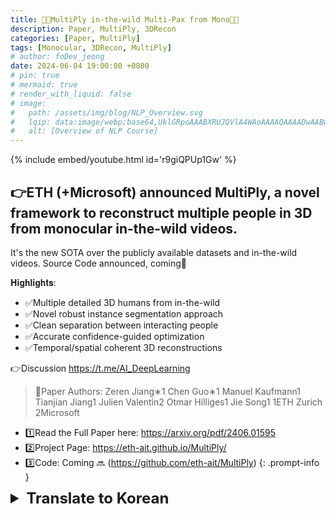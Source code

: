 ```yaml
---
title: 🐳🐳MultiPly in-the-wild Multi-Pax from Mono🐳🐳
description: Paper, MultiPly, 3DRecon
categories: [Paper, MultiPly]
tags: [Monocular, 3DRecon, MultiPly]
# author: foDev_jeong
date: 2024-06-04 19:00:00 +0800
# pin: true
# mermaid: true
# render_with_liquid: false
# image:
#   path: /assets/img/blog/NLP_Overview.svg
#   lqip: data:image/webp;base64,UklGRpoAAABXRUJQVlA4WAoAAAAQAAAADwAABwAAQUxQSDIAAAARL0AmbZurmr57yyIiqE8oiG0bejIYEQTgqiDA9vqnsUSI6H+oAERp2HZ65qP/VIAWAFZQOCBCAAAA8AEAnQEqEAAIAAVAfCWkAALp8sF8rgRgAP7o9FDvMCkMde9PK7euH5M1m6VWoDXf2FkP3BqV0ZYbO6NA/VFIAAAA
#   alt: [Overview of NLP Course]
---
```


{% include embed/youtube.html id='r9giQPUp1Gw' %}

## 👉ETH (+Microsoft) announced MultiPly, a novel framework to reconstruct multiple people in 3D from monocular in-the-wild videos.

It's the new SOTA over the publicly available datasets and in-the-wild videos. Source Code announced, coming💙

𝐇𝐢𝐠𝐡𝐥𝐢𝐠𝐡𝐭𝐬:
- ✅Multiple detailed 3D humans from in-the-wild
- ✅Novel robust instance segmentation approach 
- ✅Clean separation between interacting people
- ✅Accurate confidence-guided optimization
- ✅Temporal/spatial coherent 3D reconstructions

👉Discussion <https://t.me/AI_DeepLearning>


> 🧙Paper Authors: Zeren Jiang∗1 Chen Guo∗1 Manuel Kaufmann1 Tianjian Jiang1 Julien Valentin2 Otmar Hilliges1 Jie Song1
 1ETH Zurich 2Microsoft
- 1️⃣Read the Full Paper here: <https://arxiv.org/pdf/2406.01595>
- 2️⃣Project Page: <https://eth-ait.github.io/MultiPly/>
- 3️⃣Code: Coming 🔜 (<https://github.com/eth-ait/MultiPly>)
{: .prompt-info }


<details markdown="1">
<summary style= "font-size:24px; line-height:24px; font-weight:bold; cursor:pointer;" > Translate to Korean </summary>

## 👉ETH(+해시태그#Microsoft )는 단안 비디오에서 여러 사람을 3D로 재구성하는 새로운 프레임워크인 MultiPly를 발표했습니다. 

공개적으로 사용 가능한 데이터 세트와 야생 비디오에 대한 새로운 SOTA입니다. 소스 코드 발표 예정💙

하이라이트:
- ✅야생에서 온 여러 개의 상세한 3D 인간
- ✅새롭고 강력한 인스턴스 세분화 접근 방식 
- ✅상호 작용하는 사람들 간의 깨끗한 분리
- ✅정확한 신뢰도 기반 최적화
- ✅시간적/공간적 일관성 있는 3D 재구성

</details>